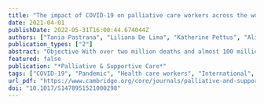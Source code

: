 ```yaml
---
title: "The impact of COVID-19 on palliative care workers across the world: A qualitative analysis of responses to open-ended questions"
date: 2021-04-01
publishDate: 2022-05-31T16:00:44.674044Z
authors: ["Tania Pastrana", "Liliana De Lima", "Katherine Pettus", "Alison Ramsey", "Genevieve Napier", "Roberto Wenk", "Lukas Radbruch"]
publication_types: ["2"]
abstract: "Objective With over two million deaths and almost 100 million confirmed cases, the COVID-19 pandemic has caused a “tsunami of suffering.” Health care workers, including palliative care workers, have been severely impacted. This study explores how the COVID-19 pandemic has impacted palliative care workers around the world and describes the coping strategies they have adopted to face their specific situation.  Method We conducted a qualitative analysis of written, unstructured comments provided by respondents to a survey of IAHPC members between May and June 2020. Free text was exported to MAX QDA, and a thematic analysis was performed by reading the comments and developing a coding frame.  Results Seventy-seven palliative care workers from 41 countries submitted at least one written comment, resulting in a data corpus of 10,694 words and a total of 374 coded comments. Eight main themes are emerged from the analysis: palliative care development, workforce impact, work reorganization, palliative care reconceptualization, economic and financial impacts, increased risk, emotional impact, and coping strategies.  Significance of results The pandemic has had a huge impact on palliative care workers including their ability to work and their financial status. It has generated increased workloads and placed them in vulnerable positions that affect their emotional well-being, resulting in distress and burnout. Counseling and support networks provide important resilience-building buffers. Coping strategies such as team and family support are important factors in workers’ capacity to adapt and respond. The pandemic is changing the concept and praxis of palliative care. Government officials, academia, providers, and affected populations need to work together to develop, and implement steps to ensure palliative care integration into response preparedness plans so as not to leave anyone behind, including health workers."
featured: false
publication: "*Palliative & Supportive Care*"
tags: ["COVID-19", "Pandemic", "Health care workers", "International", "Palliative care"]
url_pdf: "https://www.cambridge.org/core/journals/palliative-and-supportive-care/article/abs/impact-of-covid19-on-palliative-care-workers-across-the-world-a-qualitative-analysis-of-responses-to-openended-questions/089A9E9586C9CBFBEB269FB5FAC5FC2D#"
doi: "10.1017/S1478951521000298"
---
```


